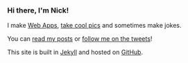 ### Hi there, I'm **Nick**!

I  make [Web Apps](https://github.com/nickbrooks), [take cool pics](/photos) and sometimes make jokes.

You can [read my posts](/blog) or [follow me on the tweets](https://www.twitter.com/nickbrooks37)!

This site is built in [Jekyll](https://jekyllrb.com/) and hosted on [GitHub](https://github.com/NickBrooks/nickbrooks.github.io).